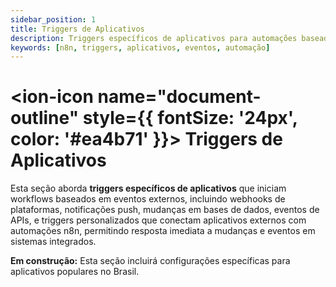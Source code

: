 ```yaml
---
sidebar_position: 1
title: Triggers de Aplicativos
description: Triggers específicos de aplicativos para automações baseadas em eventos
keywords: [n8n, triggers, aplicativos, eventos, automação]
---
```


# <ion-icon name="document-outline" style={{ fontSize: '24px', color: '#ea4b71' }}></ion-icon> Triggers de Aplicativos

Esta seção aborda **triggers específicos de aplicativos** que iniciam workflows baseados em eventos externos, incluindo webhooks de plataformas, notificações push, mudanças em bases de dados, eventos de APIs, e triggers personalizados que conectam aplicativos externos com automações n8n, permitindo resposta imediata a mudanças e eventos em sistemas integrados.

**Em construção:** Esta seção incluirá configurações específicas para aplicativos populares no Brasil.
